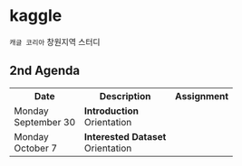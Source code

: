 # kaggle

`캐글 코리아` 창원지역 스터디

## 2nd Agenda

<table style="width: 90%">
  <tr>
    <th>Date</th>
    <th>Description</th>
    <th>Assignment</th>
  </tr>
  <tr>
    <td>Monday<br>September 30</td>
    <td><b>Introduction</b><br>Orientation</td>
    <td></td>
  </tr>
  <tr>
    <td>Monday<br>October 7</td>
    <td><b>Interested Dataset</b><br>Orientation</td>
    <td></td>
  </tr>
</table>
